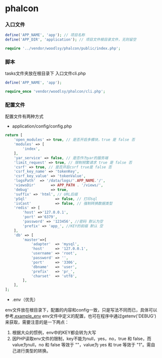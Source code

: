 # phalcon
### 入口文件
```php
define('APP_NAME', 'app'); // 项目名称
define('APP_DIR', 'application'); // 项目文件根目录文件，无则留空

require '../vendor/woodlsy/phalcon/public/index.php';
```
### 脚本
tasks文件夹放在根目录下
入口文件cli.php
```php
define('APP_NAME', 'app');

require_once 'vendor/woodlsy/phalcon/cli.php';
```

### 配置文件
配置文件有两种方式
- application/config/config.php
```php
return [
    'open_modules' => true, // 是否开启多模块，true 是 false 否
    'modules' => [
        'index',
    ],
    'yar_service' => false, // 是否作为yar的服务端
    'limit_request' => true, // 限制频繁请求 true 是 false 否
    'csrf' => true, // 是否开启csrf true是 false 否
    'csrf_key_name' => 'tokenKey',
    'csrf_key_value' => 'tokenValue',
    'logsPath'  => '/data/logs/'.APP_NAME.'/',
    'viewsDir'       => APP_PATH . '/views/',
    'debug'          => true,
    'suffix' => 'html', // URL后缀
    'pSql'             => false, // 打印sql
    'isCast'           => false, // 强制转换数据类型
    'redis' => [
        'host' =>'127.0.0.1',
        'port' =>'6379',
        'password' => '123456', //密码 默认为空
        'prefix' => 'app_', //KEY的前缀 默认 空
    ],
    'db' => [
        'master'=>[
            'adapter'  => 'mysql',
            'host'     => '127.0.0.1',
            'username' => 'root',
            'password' => '',
            'port'     => '3306',
            'dbname'   => 'user',
            'prefix'   => 'pr_',
            'charset'  => 'utf8',
        ],
    ],
];
```

- .env（优先）

env文件放在根目录下，配置的内容和config一致，只是写法不同而已，具体可以参考[.example_env](.example_env)
env文件中定义的配置，也可在程序中通过getenv('DEBUG')来获取，需要注意的是一下两点：
1. 根据大众的惯例，env中的KEY都会转为大写
2. 因PHP读取env文件的限制，key不能为null，yes，no，true 和 false，而value为null，no 和 false 等效于 ""，value为 yes 和 true 等效于 "1"。需自己进行类型的转换。